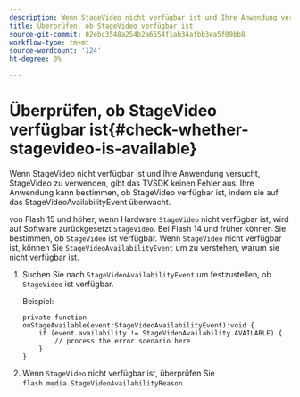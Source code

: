 ```yaml
---
description: Wenn StageVideo nicht verfügbar ist und Ihre Anwendung versucht, StageVideo zu verwenden, gibt das TVSDK keinen Fehler aus. Ihre Anwendung kann bestimmen, ob StageVideo verfügbar ist, indem sie auf das StageVideoAvailabilityEvent überwacht.
title: Überprüfen, ob StageVideo verfügbar ist
source-git-commit: 02ebc3548a254b2a6554f1ab34afbb3ea5f09bb8
workflow-type: tm+mt
source-wordcount: '124'
ht-degree: 0%

---
```


# Überprüfen, ob StageVideo verfügbar ist{#check-whether-stagevideo-is-available}

Wenn StageVideo nicht verfügbar ist und Ihre Anwendung versucht, StageVideo zu verwenden, gibt das TVSDK keinen Fehler aus. Ihre Anwendung kann bestimmen, ob StageVideo verfügbar ist, indem sie auf das StageVideoAvailabilityEvent überwacht.

von Flash 15 und höher, wenn Hardware `StageVideo` nicht verfügbar ist, wird auf Software zurückgesetzt `StageVideo`. Bei Flash 14 und früher können Sie bestimmen, ob `StageVideo` ist verfügbar. Wenn `StageVideo` nicht verfügbar ist, können Sie `StageVideoAvailabilityEvent` um zu verstehen, warum sie nicht verfügbar ist.

1. Suchen Sie nach `StageVideoAvailabilityEvent` um festzustellen, ob `StageVideo` ist verfügbar.

   Beispiel:

   ```
   private function onStageAvailable(event:StageVideoAvailabilityEvent):void {
       if (event.availability != StageVideoAvailability.AVAILABLE) {
           // process the error scenario here
       }
   }
   ```

1. Wenn `StageVideo` nicht verfügbar ist, überprüfen Sie `flash.media.StageVideoAvailabilityReason`.
